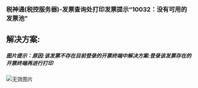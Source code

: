 ### 税神通(税控服务器)-发票查询处打印发票提示“10032：没有可用的发票池”



## 解决方案:

##### 图片提示：原因:该发票不存在目前登录的开票终端中解决方案:登录该发票存在的开票终端再进行打印



![无效图片](https://cdn.jsdelivr.net/gh/IAskWind/lazy66-site/images/question/1_20181015173302.png)